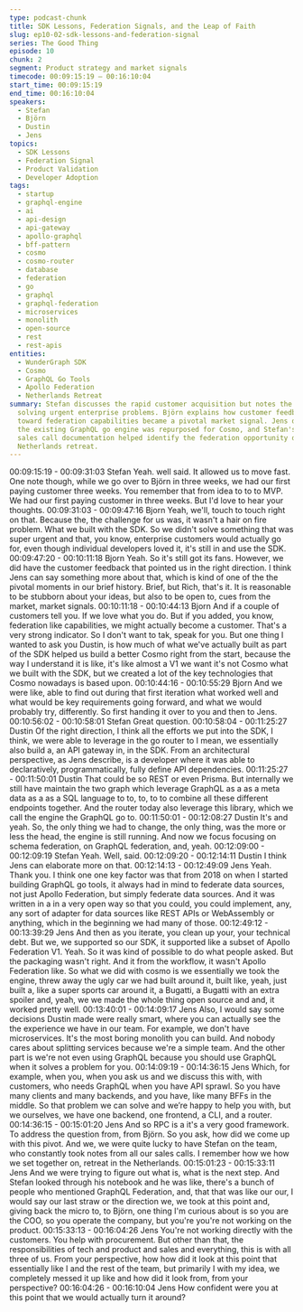 ```yaml
---
type: podcast-chunk
title: SDK Lessons, Federation Signals, and the Leap of Faith
slug: ep10-02-sdk-lessons-and-federation-signal
series: The Good Thing
episode: 10
chunk: 2
segment: Product strategy and market signals
timecode: 00:09:15:19 – 00:16:10:04
start_time: 00:09:15:19
end_time: 00:16:10:04
speakers:
  - Stefan
  - Björn
  - Dustin
  - Jens
topics:
  - SDK Lessons
  - Federation Signal
  - Product Validation
  - Developer Adoption
tags:
  - startup
  - graphql-engine
  - ai
  - api-design
  - api-gateway
  - apollo-graphql
  - bff-pattern
  - cosmo
  - cosmo-router
  - database
  - federation
  - go
  - graphql
  - graphql-federation
  - microservices
  - monolith
  - open-source
  - rest
  - rest-apis
entities:
  - WunderGraph SDK
  - Cosmo
  - GraphQL Go Tools
  - Apollo Federation
  - Netherlands Retreat
summary: Stefan discusses the rapid customer acquisition but notes the SDK wasn't
  solving urgent enterprise problems. Björn explains how customer feedback pointing
  toward federation capabilities became a pivotal market signal. Jens details how
  the existing GraphQL go engine was repurposed for Cosmo, and Stefan's meticulous
  sales call documentation helped identify the federation opportunity during their
  Netherlands retreat.
---
```


00:09:15:19 - 00:09:31:03
Stefan
Yeah. well said. It allowed us to move fast. One note though, while we go over to Björn in three
weeks, we had our first paying customer three weeks. You remember that from idea to to to
MVP. We had our first paying customer in three weeks. But I'd love to hear your thoughts.
00:09:31:03 - 00:09:47:16
Bjorn
Yeah, we'll, touch to touch right on that. Because the, the challenge for us was, it wasn't a hair
on fire problem. What we built with the SDK. So we didn't solve something that was super
urgent and that, you know, enterprise customers would actually go for, even though individual
developers loved it, it's still in and use the SDK.
00:09:47:20 - 00:10:11:18
Bjorn
Yeah. So it's still got its fans. However, we did have the customer feedback that pointed us in
the right direction. I think Jens can say something more about that, which is kind of one of the
the pivotal moments in our brief history. Brief, but Rich, that's it. It is reasonable to be stubborn
about your ideas, but also to be open to, cues from the market, market signals.
00:10:11:18 - 00:10:44:13
Bjorn
And if a couple of customers tell you. If we love what you do. But if you added, you know,
federation like capabilities, we might actually become a customer. That's a very strong indicator.
So I don't want to tak, speak for you. But one thing I wanted to ask you Dustin, is how much of
what we've actually built as part of the SDK helped us build a better Cosmo right from the start,
because the way I understand it is like, it's like almost a V1 we want it's not Cosmo what we
built with the SDK, but we created a lot of the key technologies that Cosmo nowadays is based
upon.
00:10:44:16 - 00:10:55:29
Bjorn
And we were like, able to find out during that first iteration what worked well and what would be
key requirements going forward, and what we would probably try, differently. So first handing it
over to you and then to Jens.
00:10:56:02 - 00:10:58:01
Stefan
Great question.
00:10:58:04 - 00:11:25:27
Dustin
Of the right direction, I think all the efforts we put into the SDK, I think, we were able to leverage
in the go router to I mean, we essentially also build a, an API gateway in, in the SDK. From an
architectural perspective, as Jens describe, is a developer where it was able to declaratively,
programmatically, fully define API dependencies.
00:11:25:27 - 00:11:50:01
Dustin
That could be so REST or even Prisma. But internally we still have maintain the two graph
which leverage GraphQL as a as a meta data as a as a SQL language to to, to, to to combine all
these different endpoints together. And the router today also leverage this library, which we call
the engine the GraphQL go to.
00:11:50:01 - 00:12:08:27
Dustin
It's and yeah. So, the only thing we had to change, the only thing, was the more or less the
head, the engine is still running. And now we focus focusing on schema federation, on GraphQL
federation, and, yeah.
00:12:09:00 - 00:12:09:19
Stefan
Yeah. Well, said.
00:12:09:20 - 00:12:14:11
Dustin
I think Jens can elaborate more on that.
00:12:14:13 - 00:12:49:09
Jens
Yeah. Thank you. I think one one key factor was that from 2018 on when I started building
GraphQL go tools, it always had in mind to federate data sources, not just Apollo Federation, but
simply federate data sources. And it was written in a in a very open way so that you could, you
could implement, any, any sort of adapter for data sources like REST APIs or WebAssembly or
anything, which in the beginning we had many of those.
00:12:49:12 - 00:13:39:29
Jens
And then as you iterate, you clean up your, your technical debt. But we, we supported so our
SDK, it supported like a subset of Apollo Federation V1. Yeah. So it was kind of possible to do
what people asked. But the packaging wasn't right. And it from the workflow, it wasn't Apollo
Federation like. So what we did with cosmo is we essentially we took the engine, threw away
the ugly car we had built around it, built like, yeah, just built a, like a super sports car around it, a
Bugatti, a Bugatti with an extra spoiler and, yeah, we we made the whole thing open source and
and, it worked pretty well.
00:13:40:01 - 00:14:09:17
Jens
Also, I would say some decisions Dustin made were really smart, where you can actually see
the the experience we have in our team. For example, we don't have microservices. It's the
most boring monolith you can build. And nobody cares about splitting services because we're a
simple team. And the other part is we're not even using GraphQL because you should use
GraphQL when it solves a problem for you.
00:14:09:19 - 00:14:36:15
Jens
Which, for example, when you, when you ask us and we discuss this with, with customers, who
needs GraphQL when you have API sprawl. So you have many clients and many backends, and
you have, like many BFFs in the middle. So that problem we can solve and we’re happy to help
you with, but we ourselves, we have one backend, one frontend, a CLI, and a router.
00:14:36:15 - 00:15:01:20
Jens
And so RPC is a it's a very good framework. To address the question from, from Björn. So you
ask, how did we come up with this pivot. And we, we were quite lucky to have Stefan on the
team, who constantly took notes from all our sales calls. I remember how we how we set
together on, retreat in the Netherlands.
00:15:01:23 - 00:15:33:11
Jens
And we were trying to figure out what is, what is the next step. And Stefan looked through his
notebook and he was like, there's a bunch of people who mentioned GraphQL Federation, and,
that that was like our our, I would say our last straw or the direction we, we took at this point
and, giving back the micro to, to Björn, one thing I'm curious about is so you are the COO, so
you operate the company, but you're you're not working on the product.
00:15:33:13 - 00:16:04:26
Jens
You're not working directly with the customers. You help with procurement. But other than that,
the responsibilities of tech and product and sales and everything, this is with all three of us.
From your perspective, how how did it look at this point that essentially like I and the rest of the
team, but primarily I with my idea, we completely messed it up like and how did it look from,
from your perspective?
00:16:04:26 - 00:16:10:04
Jens
How confident were you at this point that we would actually turn it around?